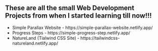<h2> These are all the small Web Development Projects from when I started learning till now!!! </h2>
<ul> 
  <li> Simple Parallax Website - https://simple-parallax-website.netlify.app/</li>
  <li> Progress Steps - https://simple-progress-step.netlify.app/</li>
  <li> NatureLand (Tialwind CSS Site) - https://tailwindcss-natureland.netlify.app/</li>
</ul>
